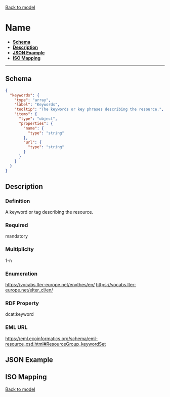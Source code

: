 [Back to model](_base.md)

# Name

- **[Schema](#schema)**
- **[Description](#description)**
- **[JSON Example](#json-example)**
- **[ISO Mapping](#iso-mapping)**
---
## Schema
```json
{
  "keywords": {
    "type": "array",
    "label": "Keywords",
    "tooltip": "The keywords or key phrases describing the resource.",
    "items": {
      "type": "object",
      "properties": {
        "name": {
          "type": "string"
        },
        "url": {
          "type": "string"
        }
      }
    }
  }
}
```
## Description
### Definition
A keyword or tag describing the resource.
### Required
mandatory
### Multiplicity
1-n
### Enumeration
https://vocabs.lter-europe.net/envthes/en/
https://vocabs.lter-europe.net/elter_cl/en/
### RDF Property
dcat:keyword
### EML URL
https://eml.ecoinformatics.org/schema/eml-resource_xsd.html#ResourceGroup_keywordSet
## JSON Example
## ISO Mapping

[Back to model](_base.md)
